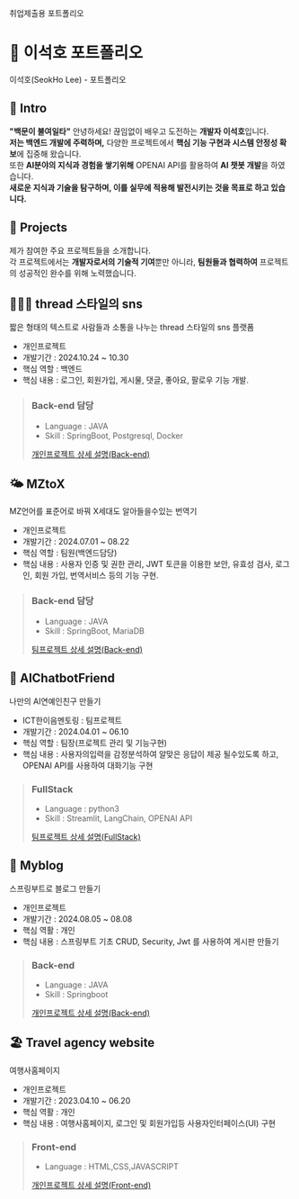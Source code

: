 취업제출용 포트폴리오

# 📄 이석호 포트폴리오 
이석호(SeokHo Lee) - 포트폴리오

## 👋 Intro
**"백문이 불여일타"**
안녕하세요! 끊임없이 배우고 도전하는 **개발자 이석호**입니다.  
**저는 백엔드 개발에 주력하며,** 다양한 프로젝트에서 **핵심 기능 구현과 시스템 안정성 확보**에 집중해 왔습니다.  
또한 **AI분야의 지식과 경험을 쌓기위해** OPENAI API를 활용하여 **AI 챗봇 개발**을 하였습니다.  
**새로운 지식과 기술을 탐구하며, 이를 실무에 적용해 발전시키는 것을 목표로 하고 있습니다.**

## 📝 Projects

제가 참여한 주요 프로젝트들을 소개합니다.   
각 프로젝트에서는 **개발자로서의 기술적 기여**뿐만 아니라, **팀원들과 협력하여** 프로젝트의 성공적인 완수를 위해 노력했습니다.

> 


## 🧑‍🤝‍🧑 thread 스타일의 sns
  
   짧은 형태의 텍스트로 사람들과 소통을 나누는 thread 스타일의 sns 플랫폼
  
- 개인프로젝트
- 개발기간 : 2024.10.24 ~ 10.30
- 핵심 역할 : 백엔드
- 핵심 내용 : 로그인, 회원가입, 게시물, 댓글, 좋아요, 팔로우 기능 개발.

> ### Back-end 담당
> - Language : JAVA
> - Skill : SpringBoot, Postgresql, Docker
>
>   
> [개인프로젝트 상세 설명(Back-end)](https://github.com/SeokHoL/snsBoard)

> 
## 🌤️ MZtoX
  
  MZ언어를 표준어로 바꿔 X세대도 알아들을수있는 번역기
  
- 개인프로젝트
- 개발기간 : 2024.07.01 ~ 08.22
- 핵심 역할 : 팀원(백엔드담당)
- 핵심 내용 : 사용자 인증 및 권한 관리, JWT 토큰을 이용한 보안, 유효성 검사,  로그인, 회원 가입, 번역서비스 등의 기능 구현.
  


> ### Back-end 담당
> - Language : JAVA
> - Skill : SpringBoot, MariaDB
>
>   
> [팀프로젝트 상세 설명(Back-end)](https://github.com/teamMZtoX)

> 

## 🤖 AIChatbotFriend

  나만의 AI연예인친구 만들기
  
- ICT한이음멘토링 : 팀프로젝트
- 개발기간 : 2024.04.01 ~ 06.10
- 핵심 역할 : 팀장(프로젝트 관리 및 기능구현)     
- 핵심 내용 : 사용자의입력을 감정분석하여 알맞은 응답이 제공 될수있도록 하고, OPENAI API를 사용하여 대화기능 구현 
  
> ### FullStack
> - Language : python3
> - Skill : Streamlit, LangChain, OPENAI API
>   
> [팀프로젝트 상세 설명(FullStack)](https://github.com/SeokHoL/AIChatbotFriend)

> 

## 📝 Myblog

  스프링부트로 블로그 만들기

- 개인프로젝트
- 개발기간 : 2024.08.05 ~ 08.08
- 핵심 역활 : 개인
- 핵심 내용 : 스프링부트 기초 CRUD, Security, Jwt 를 사용하여 게시판 만들기 

> ### Back-end
> - Language : JAVA
> - Skill : Springboot
>   
> [개인프로젝트 상세 설명(Back-end)](https://github.com/SeokHoL/MyBlog)
>

## 🏖️ Travel agency website

  여행사홈페이지

- 개인프로젝트
- 개발기간 : 2023.04.10 ~ 06.20
- 핵심 역활 : 개인
- 핵심 내용 : 여행사홈페이지, 로그인 및 회원가입등 사용자인터페이스(UI) 구현

> ### Front-end
> - Language : HTML,CSS,JAVASCRIPT
>   
> [개인프로젝트 상세 설명(Front-end)](https://github.com/SeokHoL/homepageAssignment)


